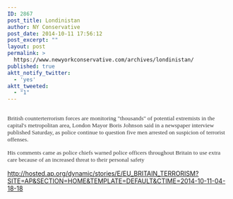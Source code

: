 ```yaml
---
ID: 2867
post_title: Londinistan
author: NY Conservative
post_date: 2014-10-11 17:56:12
post_excerpt: ""
layout: post
permalink: >
  https://www.newyorkconservative.com/archives/londinistan/
published: true
aktt_notify_twitter:
  - 'yes'
aktt_tweeted:
  - "1"
---
```

<p><img src="http://www.newyorkconservative.com/wp-content/uploads/2014/10/101114_2155_Londinistan1.jpg" alt=""/><span style="color:#363636; font-family:Palatino Linotype; font-size:10pt">
		</span></p><p><span style="color:#363636; font-family:Palatino Linotype; font-size:10pt">British counterterrorism forces are monitoring "thousands" of potential extremists in the capital's metropolitan area, London Mayor Boris Johnson said in a newspaper interview published Saturday, as police continue to question five men arrested on suspicion of terrorist offenses.
</span></p><p><span style="color:#363636; font-family:Palatino Linotype; font-size:10pt">His comments came as police chiefs warned police officers throughout Britain to use extra care because of an increased threat to their personal safety
</span></p><p><a href="http://hosted.ap.org/dynamic/stories/E/EU_BRITAIN_TERRORISM?SITE=AP&amp;SECTION=HOME&amp;TEMPLATE=DEFAULT&amp;CTIME=2014-10-11-04-18-18">http://hosted.ap.org/dynamic/stories/E/EU_BRITAIN_TERRORISM?SITE=AP&amp;SECTION=HOME&amp;TEMPLATE=DEFAULT&amp;CTIME=2014-10-11-04-18-18</a>
	</p>